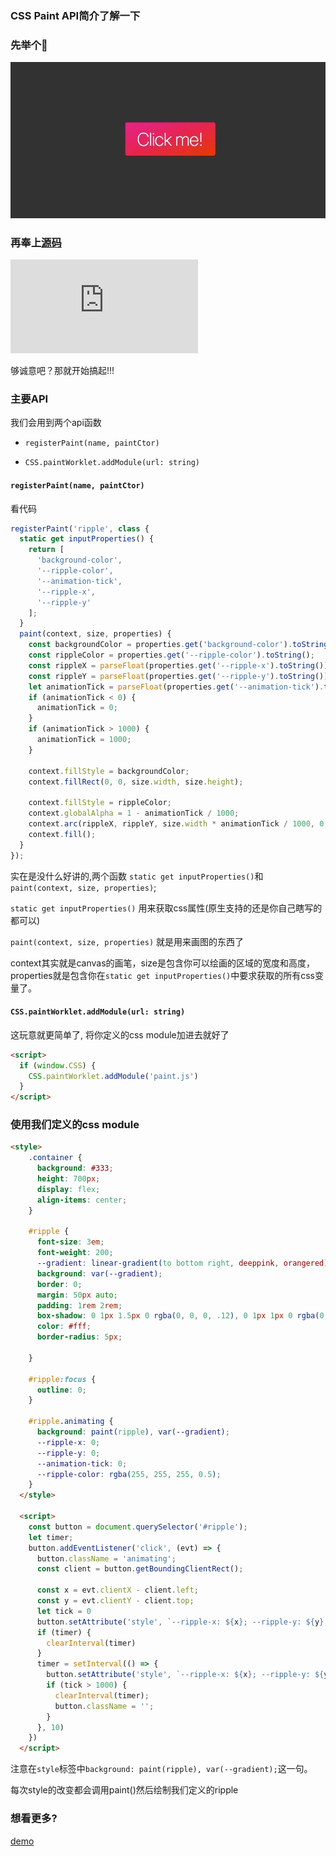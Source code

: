 ### CSS Paint API简介了解一下

### 先举个🌰

![预览效果](https://raw.githubusercontent.com/zheng-chuang/houdini/master/ripple/ripple.gif)

### 再奉上[源码](https://github.com/zheng-chuang/houdini/tree/master/ripple)

![在线预览](https://zheng-chuang.github.io/houdini/ripple/index.html)

够诚意吧？那就开始搞起!!!

### 主要API

我们会用到两个api函数

- `registerPaint(name, paintCtor)`


- `CSS.paintWorklet.addModule(url: string)`


#### `registerPaint(name, paintCtor)`


看代码

```js
registerPaint('ripple', class {
  static get inputProperties() {
    return [
      'background-color',
      '--ripple-color',
      '--animation-tick',
      '--ripple-x',
      '--ripple-y'
    ];
  }
  paint(context, size, properties) {
    const backgroundColor = properties.get('background-color').toString();
    const rippleColor = properties.get('--ripple-color').toString();
    const rippleX = parseFloat(properties.get('--ripple-x').toString());
    const rippleY = parseFloat(properties.get('--ripple-y').toString());
    let animationTick = parseFloat(properties.get('--animation-tick').toString());
    if (animationTick < 0) {
      animationTick = 0;
    }
    if (animationTick > 1000) {
      animationTick = 1000;
    }

    context.fillStyle = backgroundColor;
    context.fillRect(0, 0, size.width, size.height);

    context.fillStyle = rippleColor;
    context.globalAlpha = 1 - animationTick / 1000;
    context.arc(rippleX, rippleY, size.width * animationTick / 1000, 0, 2 * Math.PI);
    context.fill();
  }
});
```

实在是没什么好讲的,两个函数 `static get inputProperties()`和`paint(context, size, properties)`;

`static get inputProperties()` 用来获取css属性(原生支持的还是你自己瞎写的都可以)

`paint(context, size, properties)` 就是用来画图的东西了

context其实就是canvas的画笔，size是包含你可以绘画的区域的宽度和高度，properties就是包含你在`static get inputProperties()`中要求获取的所有css变量了。

#### `CSS.paintWorklet.addModule(url: string)`

这玩意就更简单了, 将你定义的css module加进去就好了

```html
<script>
  if (window.CSS) {
    CSS.paintWorklet.addModule('paint.js')
  }
</script>
```

### 使用我们定义的css module

```html
<style>
    .container {
      background: #333;
      height: 700px;
      display: flex;
      align-items: center;
    }

    #ripple {
      font-size: 3em;
      font-weight: 200;
      --gradient: linear-gradient(to bottom right, deeppink, orangered);
      background: var(--gradient);
      border: 0;
      margin: 50px auto;
      padding: 1rem 2rem;
      box-shadow: 0 1px 1.5px 0 rgba(0, 0, 0, .12), 0 1px 1px 0 rgba(0, 0, 0, .24);
      color: #fff;
      border-radius: 5px;
      
    }

    #ripple:focus {
      outline: 0;
    }

    #ripple.animating {
      background: paint(ripple), var(--gradient);
      --ripple-x: 0;
      --ripple-y: 0;
      --animation-tick: 0;
      --ripple-color: rgba(255, 255, 255, 0.5);
    }
  </style>

  <script>
    const button = document.querySelector('#ripple');
    let timer;
    button.addEventListener('click', (evt) => {
      button.className = 'animating';
      const client = button.getBoundingClientRect();

      const x = evt.clientX - client.left;
      const y = evt.clientY - client.top;
      let tick = 0
      button.setAttribute('style', `--ripple-x: ${x}; --ripple-y: ${y}; --animation-tick: ${tick}`);
      if (timer) {
        clearInterval(timer)
      }
      timer = setInterval(() => {
        button.setAttribute('style', `--ripple-x: ${x}; --ripple-y: ${y}; --animation-tick: ${tick+=10}`);
        if (tick > 1000) {
          clearInterval(timer);
          button.className = '';
        }
      }, 10)
    })
  </script>

```

注意在`style`标签中`background: paint(ripple), var(--gradient);`这一句。

每次style的改变都会调用paint()然后绘制我们定义的ripple

### 想看更多?

[demo](https://css-houdini.rocks/)
